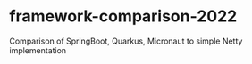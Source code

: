 # framework-comparison-2022
Comparison of SpringBoot, Quarkus, Micronaut to simple Netty implementation
